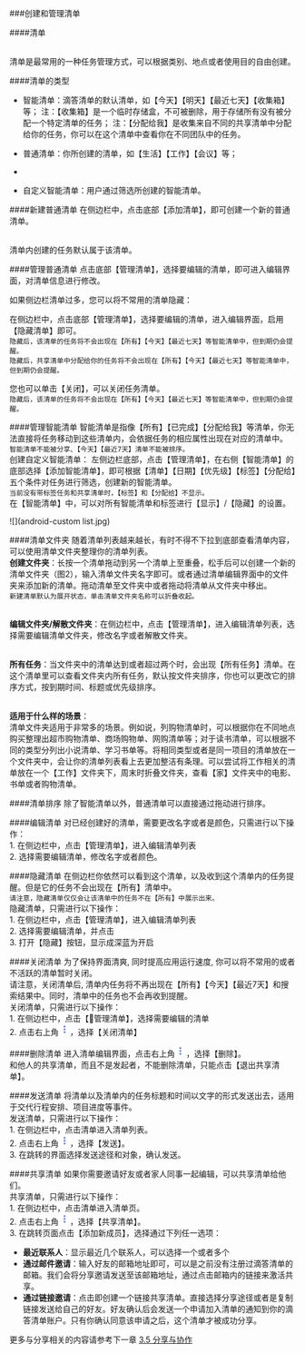 ###创建和管理清单

####清单

<br >清单是最常用的一种任务管理方式，可以根据类别、地点或者使用目的自由创建。

####清单的类型
* 智能清单：滴答清单的默认清单，如【今天】【明天】【最近七天】【收集箱】等； 
注：【收集箱】是一个临时存储盒，不可被删除，用于存储所有没有被分配一个特定清单的任务； 
注：【分配给我】是收集来自不同的共享清单中分配给你的任务，你可以在这个清单中查看你在不同团队中的任务。

* 普通清单：你所创建的清单，如【生活】【工作】【会议】等；
* 
* 自定义智能清单：用户通过筛选所创建的智能清单。


####新建普通清单
在侧边栏中，点击底部【添加清单】，即可创建一个新的普通清单。

<br>清单内创建的任务默认属于该清单。


####管理普通清单
点击底部【管理清单】，选择要编辑的清单，即可进入编辑界面，对清单信息进行修改。

如果侧边栏清单过多，您可以将不常用的清单隐藏：

在侧边栏中，点击底部【管理清单】，选择要编辑的清单，进入编辑界面，启用【隐藏清单】即可。
<br>`隐藏后，该清单的任务将不会出现在【所有】【今天】【最近七天】等智能清单中，但到期仍会提醒。`
<br>`隐藏后，共享清单中分配给你的任务将不会出现在【所有】【今天】【最近七天】等智能清单中，但到期仍会提醒。`

您也可以单击【关闭】，可以关闭任务清单。 
<br>`隐藏后，该清单的任务将不会出现在【所有】【今天】【最近七天】等智能清单中，但到期仍会提醒。`

####管理智能清单 
智能清单是指像【所有】【已完成】【分配给我】等清单，你无法直接将任务移动到这些清单内，会依据任务的相应属性出现在对应的清单中。
<br >`智能清单不能被分享、【今天】【最近7天】清单不能被排序。` 
<br >创建自定义智能清单： 
左侧边栏底部，点击【管理清单】，在右侧【智能清单】的底部选择【添加智能清单】，即可根据【清单】【日期】【优先级】【标签】【分配给】五个条件对任务进行筛选，创建新的智能清单。
<br >`当前没有带标签任务和共享清单时，【标签】和【分配给】不显示。`
<br >在【智能清单】中，可以对所有智能清单和标签进行【显示】/【隐藏】的设置。

![](android-custom list.jpg)

####清单文件夹
随着清单列表越来越长，有时不得不下拉到底部查看清单内容，可以使用清单文件夹整理你的清单列表。
<br >**创建文件夹**：长按一个清单拖动到另一个清单上至重叠，松手后可以创建一个新的清单文件夹（图2），输入清单文件夹名字即可。或者通过清单编辑界面中的文件夹来添加新的清单。拖动清单至文件夹中或者拖动将清单从文件夹中移出。
<br >`新建清单默认为展开状态，单击清单文件夹名称可以折叠收起。`

<br >**编辑文件夹/解散文件夹**：在侧边栏中，点击【管理清单】，进入编辑清单列表，选择需要编辑清单文件夹，修改名字或者解散文件夹。

<br >**所有任务**：当文件夹中的清单达到或者超过两个时，会出现【所有任务】清单。在这个清单里可以查看文件夹内所有任务，默认按文件夹排序，你也可以更改它的排序方式，按到期时间、标题或优先级排序。

<br >**适用于什么样的场景**：
<br >清单文件夹适用于非常多的场景。例如说，列购物清单时，可以根据你在不同地点购买整理出超市购物清单、商场购物单、网购清单等；对于读书清单，可以根据不同的类型分列出小说清单、学习书单等。将相同类型或者是同一项目的清单放在一个文件夹中，会让你的清单列表看上去更加整洁有条理。可以尝试将工作相关的清单放在一个【工作】文件夹下，周末时折叠文件夹，查看【家】文件夹中的电影、书单或者购物清单。

####清单排序
除了智能清单以外，普通清单可以直接通过拖动进行排序。

####编辑清单
对已经创建好的清单，需要更改名字或者是颜色，只需进行以下操作：
<br>1. 在侧边栏中，点击【管理清单】，进入编辑清单列表
<br>2. 选择需要编辑清单，修改名字或者颜色。

####隐藏清单
在侧边栏你依然可以看到这个清单，以及收到这个清单内的任务提醒。但是它的任务不会出现在【所有】清单中。
<br >`请注意，隐藏清单仅仅会让该清单中的任务不在【所有】中展示出来。`
<br >隐藏清单，只需进行以下操作：
<br>1. 在侧边栏中，点击【管理清单】，进入编辑清单列表
<br>2. 选择需要编辑清单，并点击
<br>3. 打开【隐藏】按钮，显示成深蓝为开启

####关闭清单
为了保持界面清爽, 同时提高应用运行速度, 你可以将不常用的或者不活跃的清单暂时关闭。
<br >请注意，关闭清单后, 清单内任务将不再出现在【所有】【今天】【最近7天】和搜索结果中。同时，清单中的任务也不会再收到提醒。
<br >关闭清单，只需进行以下操作：
<br>1. 在侧边栏中，点击【管理清单】，选择需要编辑的清单
<br>2. 点击右上角<img src="../images/images_android/image001.png" title="更多" width="20" />，选择【关闭清单】


####删除清单
进入清单编辑界面，点击右上角<img src="../images/images_android/image001.png" title="更多" width="20" />，选择【删除】。
<br >和他人的共享清单，而且不是发起者，不能删除清单，只能点击【退出共享清单】。

####发送清单
将清单以及清单内的任务标题和时间以文字的形式发送出去，适用于交代行程安排、项目进度等事件。
<br >发送清单，只需进行以下操作：
<br>1. 在侧边栏中，点击清单进入清单列表。
<br>2. 点击右上角<img src="../images/images_android/image001.png" title="更多" width="20" />，选择【发送】。
<br>3. 在跳转的界面选择发送途径和对象，确认发送。

####共享清单
如果你需要邀请好友或者家人同事一起编辑，可以共享清单给他们。
<br >共享清单，只需进行以下操作：
<br>1. 在侧边栏中，点击清单进入清单页。
<br>2. 点击右上角<img src="../images/images_android/image001.png" title="更多" width="20" />，选择【共享清单】。
<br>3. 在跳转页面点击【添加新成员】，选择通过下列任一选项：

   - **最近联系人**：显示最近几个联系人，可以选择一个或者多个
   - **通过邮件邀请**：输入好友的邮箱地址即可，可以是之前没有注册过滴答清单的邮箱。我们会将分享邀请发送至该邮箱地址，通过点击邮箱内的链接来激活共享。
   - **通过链接邀请**：点击即创建一个链接共享清单。直接选择分享途径或者是复制链接发送给自己的好友。好友确认后会发送一个申请加入清单的通知到你的滴答清单账户。只有你确认同意该申请之后，这个清单才被成功分享。

更多与分享相关的内容请参考下一章 [3.5 分享与协作](android_app/5_share_lists.md)

